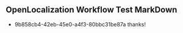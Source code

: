 ## OpenLocalization Workflow Test MarkDown
* 9b858cb4-42eb-45e0-a4f3-80bbc31be87a thanks!

<!--HONumber=Jul16_HO3-->


